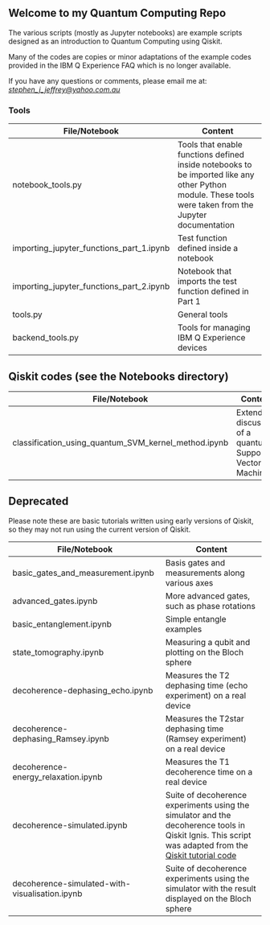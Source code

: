 ## Welcome to my Quantum Computing Repo

The various scripts (mostly as Jupyter notebooks) are example scripts
designed as an introduction to Quantum Computing using Qiskit.

Many of the codes are copies or minor adaptations of the example codes
provided in the IBM Q Experience FAQ which is no longer available.

If you have any questions or comments, please email me at:
*stephen_j_jeffrey@yahoo.com.au*

### Tools

|  File/Notebook | Content                                                   |
|----------------|-----------------------------------------------------------|
|notebook_tools.py | Tools that enable functions defined inside notebooks to be imported like any other Python module. These tools were taken from the Jupyter documentation |
| importing_jupyter_functions_part_1.ipynb | Test function defined inside a notebook|
| importing_jupyter_functions_part_2.ipynb | Notebook that imports the test function defined in Part 1|
| tools.py | General tools |
| backend_tools.py | Tools for managing IBM Q Experience devices |

## Qiskit codes (see the Notebooks directory)
|  File/Notebook | Content                                                   |
|----------------|-----------------------------------------------------------|
| classification_using_quantum_SVM_kernel_method.ipynb | Extended discussion of a quantum Support Vector Machine|

## Deprecated
Please note these are basic tutorials written using early versions of Qiskit, so they
may not run using the current version of Qiskit.

|  File/Notebook | Content                                                   |
|----------------|-----------------------------------------------------------|
| basic_gates_and_measurement.ipynb | Basis gates and measurements along various axes|
| advanced_gates.ipynb | More advanced gates, such as phase rotations        |
| basic_entanglement.ipynb | Simple entangle examples                       |
| state_tomography.ipynb | Measuring a qubit and plotting on the Bloch sphere|
| decoherence-dephasing_echo.ipynb | Measures the T2 dephasing time (echo experiment) on a real device                                     |
| decoherence-dephasing_Ramsey.ipynb | Measures the T2star dephasing time (Ramsey experiment) on a real device                                   |
| decoherence-energy_relaxation.ipynb | Measures the T1 decoherence time on a real device |
| decoherence-simulated.ipynb | Suite of decoherence experiments using the simulator and the decoherence tools in Qiskit Ignis. This script was adapted from the [Qiskit tutorial code](https://github.com/Qiskit/qiskit-tutorials/blob/master/qiskit/ignis/relaxation_and_decoherence.ipynb) |
| decoherence-simulated-with-visualisation.ipynb | Suite of decoherence experiments using the simulator with the result displayed on the Bloch sphere|




